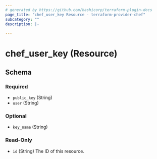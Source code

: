```yaml
---
# generated by https://github.com/hashicorp/terraform-plugin-docs
page_title: "chef_user_key Resource - terraform-provider-chef"
subcategory: ""
description: |-
  
---
```


# chef_user_key (Resource)





<!-- schema generated by tfplugindocs -->
## Schema

### Required

- `public_key` (String)
- `user` (String)

### Optional

- `key_name` (String)

### Read-Only

- `id` (String) The ID of this resource.


